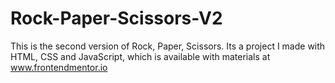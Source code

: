# Rock-Paper-Scissors-V2
This is the second version of Rock, Paper, Scissors. Its a project I made with HTML, CSS and JavaScript, which is available with materials at www.frontendmentor.io
